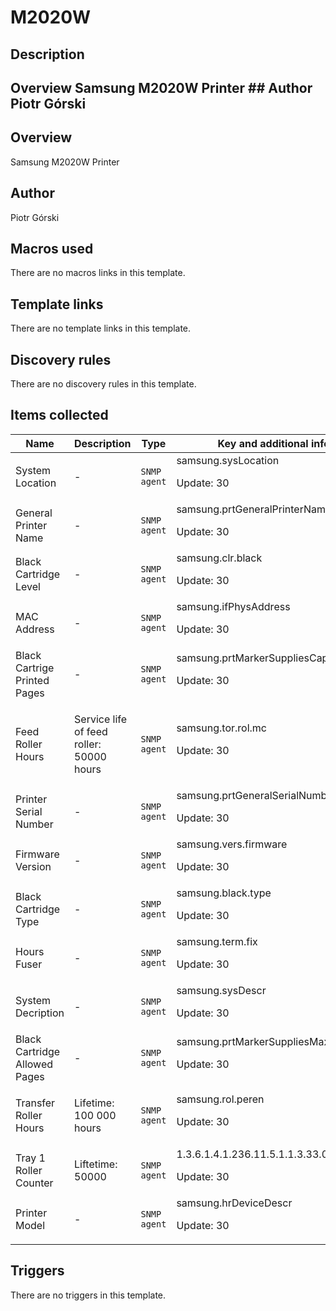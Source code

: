 # M2020W

## Description

## Overview Samsung M2020W Printer ## Author Piotr Górski 

## Overview

Samsung M2020W Printer



## Author

Piotr Górski

## Macros used

There are no macros links in this template.

## Template links

There are no template links in this template.

## Discovery rules

There are no discovery rules in this template.

## Items collected

|Name|Description|Type|Key and additional info|
|----|-----------|----|----|
|System Location|<p>-</p>|`SNMP agent`|samsung.sysLocation<p>Update: 30</p>|
|General Printer Name|<p>-</p>|`SNMP agent`|samsung.prtGeneralPrinterName<p>Update: 30</p>|
|Black Cartridge Level|<p>-</p>|`SNMP agent`|samsung.clr.black<p>Update: 30</p>|
|MAC Address|<p>-</p>|`SNMP agent`|samsung.ifPhysAddress<p>Update: 30</p>|
|Black Cartrige Printed Pages|<p>-</p>|`SNMP agent`|samsung.prtMarkerSuppliesCapacity<p>Update: 30</p>|
|Feed Roller Hours|<p>Service life of feed roller: 50000 hours</p>|`SNMP agent`|samsung.tor.rol.mc<p>Update: 30</p>|
|Printer Serial Number|<p>-</p>|`SNMP agent`|samsung.prtGeneralSerialNumber<p>Update: 30</p>|
|Firmware Version|<p>-</p>|`SNMP agent`|samsung.vers.firmware<p>Update: 30</p>|
|Black Cartridge Type|<p>-</p>|`SNMP agent`|samsung.black.type<p>Update: 30</p>|
|Hours Fuser|<p>-</p>|`SNMP agent`|samsung.term.fix<p>Update: 30</p>|
|System Decription|<p>-</p>|`SNMP agent`|samsung.sysDescr<p>Update: 30</p>|
|Black Cartridge Allowed Pages|<p>-</p>|`SNMP agent`|samsung.prtMarkerSuppliesMaxCapacity<p>Update: 30</p>|
|Transfer Roller Hours|<p>Lifetime: 100 000 hours</p>|`SNMP agent`|samsung.rol.peren<p>Update: 30</p>|
|Tray 1 Roller Counter|<p>Liftetime: 50000</p>|`SNMP agent`|1.3.6.1.4.1.236.11.5.1.1.3.33.0<p>Update: 30</p>|
|Printer Model|<p>-</p>|`SNMP agent`|samsung.hrDeviceDescr<p>Update: 30</p>|
## Triggers

There are no triggers in this template.

